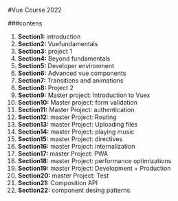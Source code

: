 #Vue Course 2022

###contens

1. **Section1:** introduction
2. **Section2:** Vuefundamentals
3. **Section3:** project 1
4. **Section4:** Beyond fundamentals
5. **Section5:** Developer environment
6. **Section6:** Advanced vue components
7. **Section7:** Transitions and animations
8. **Section8:** Project 2
9. **Section9:** Master project: Introduction to Vuex
10. **Section10:** Master project: form validation
11. **Section11:** Master Project: authentication
12. **Section12:** master Project: Routing
13. **Section13:** master Project: Uploading files
14. **Section14:** master Project: playing music
15. **Section15:** master Project: directives
16. **Section16:** master Project: internalization
17. **Section17:** master Project: PWA
18. **Section18:** master Project: performance optimizations
19. **Section19:** master Project: Development + Production
20. **Section20:** master Project: Test
21. **Section21:** Composition API
22. **Section22:** component desing patterns.
